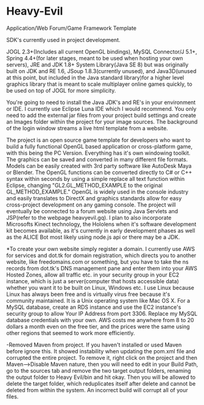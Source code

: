 # Heavy-Evil
Application/Web Forum/Game Framework Template


SDK's currently used in project development.

JOGL 2.3+(Includes all current OpenGL bindings),
MySQL Connector/J 5.1+,
Spring 4.4+(for later stages, meant to be used when hosting your own servers),
JRE and JDK 1.8+ System Library(Java SE 8) but was originally built on JDK and RE 1.6,
JSoup 1.8.3(currently unused), and Java3D(unused at this point, but included in the Java standard library)for a higher level graphics library that is meant to scale multiplayer online games quickly, to be used on top of JOGL for more simplicity.  


  You're going to need to install the Java JDK's and RE's in your environment or IDE. I currently use Eclipse Luna IDE which I would recommend. You only need to add the external jar files from your project build settings and create an Images folder within the project for your image sources. The background of the login window streams a live html template from a website.  

  The project is an open source game template for developers who want to build a fully functional OpenGL based application or cross-platform game, with this being the PC Version. Everything has it's own windowing toolkit. The graphics can be saved and converted in many different file formats. Models can be easily created with 3rd party software like AutoDesk Maya or Blender. The OpenGL functions can be converted directly to C# or C++ syntax within seconds by using a simple replace all text function within Eclipse, changing "GL2.GL_METHOD_EXAMPLE to the original GL_METHOD_EXAMPLE." OpenGL is widely used in the console industry and easily translates to DirectX and graphics standards allow for easy cross-project development on any gaming console. The project will eventually be connected to a forum website using Java Servlets and JSP(refer to the webpage heavyevil.gq). I plan to also incorporate Microsofts Kinect technology, the Hololens when it's software development kit becomes available, as it's currently in early development phases as well as the ALICE Bot most likely using node.js api or there may be a JDK. 
  
  *To create your own website simply register a domain. I currently use AWS for services and dot.tk for domain registration, which directs you to another website, like freedomains.com or something, but you have to take the ns records from dot.tk's DNS management pane and enter them into your AWS Hosted Zones, allow all traffic etc. in your security group in your EC2 instance, which is just a server(computer that hosts accessible data) whether you want it to be built on Linux, Windows etc. I use Linux because Linux has always been free and is virtually virus free because it's community maintained. It is a Unix operating system like Mac OS X. For a MySQL database, create an RDS instance and use the EC2 instance's security group to allow Your IP Address from port 3306. Replace my MySQL database credentials with your own. AWS costs me anywhere from 8 to 20 dollars a month even on the free tier, and the prices were the same using other regions that seemed to work more efficiently. 

  -Removed Maven from project. If you haven't installed or used Maven before ignore this. It showed instability when updating the pom.xml file and corrupted the entire project. To remove it, right click on the project and then Maven-->Disable Maven nature, then you will need to edit in your Build Path, go to the sources tab and remove the two target output folders, renaming the output folder to Heavy Evil/bin and hit okay. Then you will be allowed to delete the target folder, which reduplicates itself after delete and cannot be deleted from within the system. An incorrect build will corrupt all of your files. 

